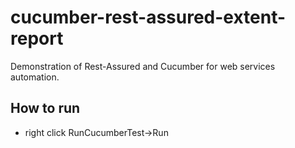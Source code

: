 # cucumber-rest-assured-extent-report

Demonstration of Rest-Assured and Cucumber for web services automation. 

## How to run

- right click RunCucumberTest->Run
